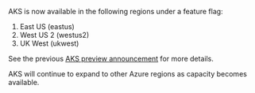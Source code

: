 AKS is now available in the following regions under a feature flag:

1. East US (eastus)
2. West US 2 (westus2)
3. UK West (ukwest)

See the previous [AKS preview announcement](https://azure.microsoft.com/en-us/blog/introducing-azure-container-service-aks-managed-kubernetes-and-azure-container-registry-geo-replication/) for more details.

AKS will continue to expand to other Azure regions as capacity becomes available.
